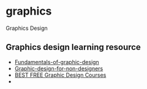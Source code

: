 # graphics
Graphics Design



## Graphics design learning resource

* [Fundamentals-of-graphic-design](https://www.coursera.org/learn/fundamentals-of-graphic-design)
* [Graphic-design-for-non-designers](https://www.coursera.org/specializations/graphic-design-elements-non-designers)
* [BEST FREE Graphic Design Courses](https://www.youtube.com/watch?v=VBjHsxWXLyg)
* 

